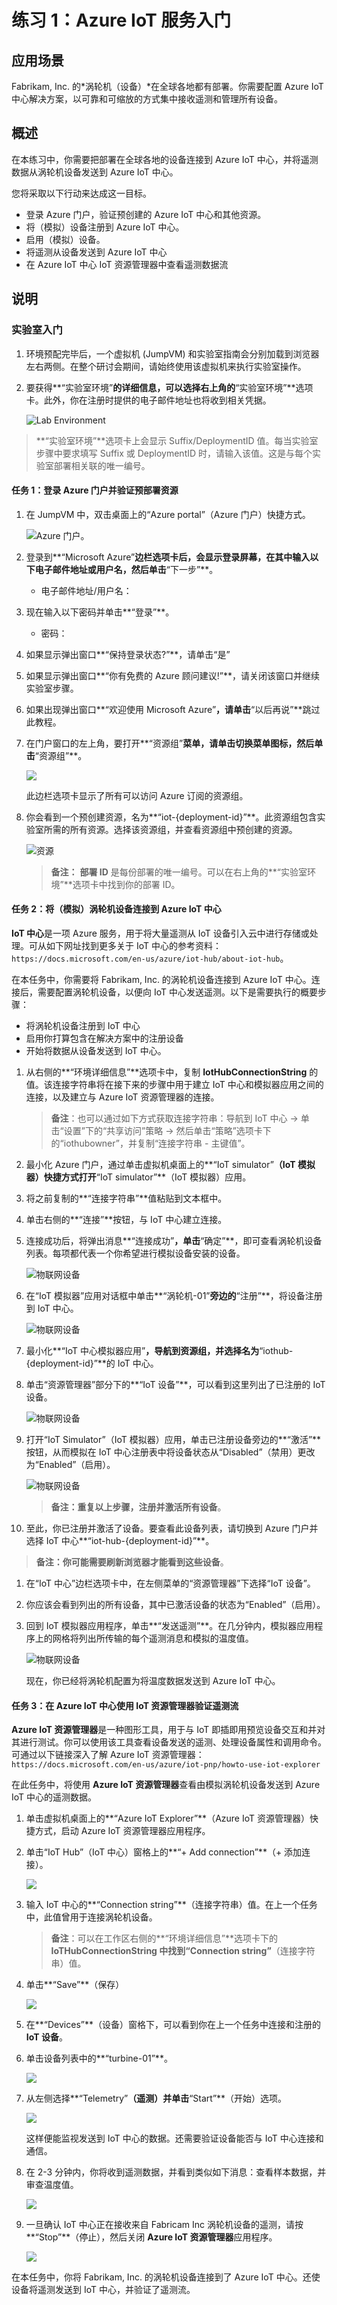 # 练习 1：Azure IoT 服务入门

## 应用场景

Fabrikam, Inc. 的*涡轮机（设备）*在全球各地都有部署。你需要配置 Azure IoT 中心解决方案，以可靠和可缩放的方式集中接收遥测和管理所有设备。

## 概述

在本练习中，你需要把部署在全球各地的设备连接到 Azure IoT 中心，并将遥测数据从涡轮机设备发送到 Azure IoT 中心。

您将采取以下行动来达成这一目标。

* 登录 Azure 门户，验证预创建的 Azure IoT 中心和其他资源。 
* 将（模拟）设备注册到 Azure IoT 中心。
* 启用（模拟）设备。
* 将遥测从设备发送到 Azure IoT 中心
* 在 Azure IoT 中心 IoT 资源管理器中查看遥测数据流

## 说明

### 实验室入门

1. 环境预配完毕后，一个虚拟机 (JumpVM) 和实验室指南会分别加载到浏览器左右两侧。在整个研讨会期间，请始终使用该虚拟机来执行实验室操作。

1. 要获得**“实验室环境”**的详细信息，可以选择右上角的**“实验室环境”**选项卡。此外，你在注册时提供的电子邮件地址也将收到相关凭据。

   ![](media/lab_details.png "Lab Environment")

 > **“实验室环境”**选项卡上会显示 Suffix/DeploymentID 值。每当实验室步骤中要求填写 Suffix 或 DeploymentID 时，请输入该值。这是与每个实验室部署相关联的唯一编号。 
 
#### 任务 1：登录 Azure 门户并验证预部署资源

1. 在 JumpVM 中，双击桌面上的“Azure portal”（Azure 门户）快捷方式。

   ![Azure 门户。](media/azureportal.png)  

1. 登录到**“Microsoft Azure”**边栏选项卡后，会显示登录屏幕，在其中输入以下电子邮件地址或用户名，然后单击**“下一步”**。 
   * 电子邮件地址/用户名：<inject key="AzureAdUserEmail"></inject>

1. 现在输入以下密码并单击**“登录”**。
   * 密码：<inject key="AzureAdUserPassword"></inject>

1. 如果显示弹出窗口**“保持登录状态?”**，请单击“是”

1. 如果显示弹出窗口**“你有免费的 Azure 顾问建议!”**，请关闭该窗口并继续实验室步骤。

1. 如果出现弹出窗口**“欢迎使用 Microsoft Azure”**，请单击**“以后再说”**跳过此教程。
   
1. 在门户窗口的左上角，要打开**“资源组”**菜单，请单击切换菜单图标，然后单击**“资源组”**。

   ![](media/hamburger.png)

   此边栏选项卡显示了所有可以访问 Azure 订阅的资源组。

1. 你会看到一个预创建资源，名为**“iot-{deployment-id}”**。此资源组包含实验室所需的所有资源。选择该资源组，并查看资源组中预创建的资源。 

   ![资源](media/resourcegroup.png)  

   > **备注：** **部署 ID** 是每份部署的唯一编号。可以在右上角的**“实验室环境”**选项卡中找到你的部署 ID。
    
#### 任务 2：将（模拟）涡轮机设备连接到 Azure IoT 中心

**IoT 中心**是一项 Azure 服务，用于将大量遥测从 IoT 设备引入云中进行存储或处理。可从如下网址找到更多关于 IoT 中心的参考资料：```https://docs.microsoft.com/en-us/azure/iot-hub/about-iot-hub```。

在本任务中，你需要将 Fabrikam, Inc. 的涡轮机设备连接到 Azure IoT 中心。连接后，需要配置涡轮机设备，以便向 IoT 中心发送遥测。以下是需要执行的概要步骤：

   * 将涡轮机设备注册到 IoT 中心
   * 启用你打算包含在解决方案中的注册设备
   * 开始将数据从设备发送到 IoT 中心。


1. 从右侧的**“环境详细信息”**选项卡中，复制 **IotHubConnectionString** 的值。该连接字符串将在接下来的步骤中用于建立 IoT 中心和模拟器应用之间的连接，以及建立与 Azure IoT 资源管理器的连接。

    > **备注**：也可以通过如下方式获取连接字符串：导航到 IoT 中心 -> 单击“设置”下的“共享访问”策略 -> 然后单击“策略”选项卡下的“iothubowner”，并复制“连接字符串 - 主键值”。

1. 最小化 Azure 门户，通过单击虚拟机桌面上的**“IoT simulator”**（IoT 模拟器）快捷方式打开**“IoT simulator”**（IoT 模拟器）应用。 

1. 将之前复制的**“连接字符串”**值粘贴到文本框中。

1. 单击右侧的**“连接”**按钮，与 IoT 中心建立连接。

1. 连接成功后，将弹出消息**“连接成功”**，单击**“确定”**，即可查看涡轮机设备列表。每项都代表一个你希望进行模拟设备安装的设备。

   ![物联网设备](media/connect.png)
   
1. 在“IoT 模拟器”应用对话框中单击**“涡轮机-01”**旁边的**“注册”**，将设备注册到 IoT 中心。

   ![物联网设备](media/register.png)

1. 最小化**“IoT 中心模拟器应用”**，导航到资源组，并选择名为**“iothub-{deployment-id}”**的 IoT 中心。

1. 单击“资源管理器”部分下的**“IoT 设备”**，可以看到这里列出了已注册的 IoT 设备。
 
   ![物联网设备](media/iotdevice02.png)

1. 打开“IoT Simulator”（IoT 模拟器）应用，单击已注册设备旁边的**“激活”**按钮，从而模拟在 IoT 中心注册表中将设备状态从“Disabled”（禁用）更改为“Enabled”（启用）。

   ![物联网设备](media/iotdevice01.png)

   > **备注：重复以上步骤，注册并激活所有设备**。 
                  
1. 至此，你已注册并激活了设备。要查看此设备列表，请切换到 Azure 门户并选择 IoT 中心**“iot-hub-{deployment-id}”**。

  > **备注：你可能需要刷新浏览器才能看到这些设备**。 

1. 在“IoT 中心”边栏选项卡中，在左侧菜单的“资源管理器”下选择“IoT 设备”。

1. 你应该会看到列出的所有设备，其中已激活设备的状态为“Enabled”（启用）。

1. 回到 IoT 模拟器应用程序，单击**“发送遥测”**。在几分钟内，模拟器应用程序上的网格将列出所传输的每个遥测消息和模拟的温度值。

   ![物联网设备](media/sendtelemetry1.png)
   
   现在，你已经将涡轮机配置为将温度数据发送到 Azure IoT 中心。 
   
#### 任务 3：在 Azure IoT 中心使用 IoT 资源管理器验证遥测流

**Azure IoT 资源管理器**是一种图形工具，用于与 IoT 即插即用预览设备交互和并对其进行测试。你可以使用该工具查看设备发送的遥测、处理设备属性和调用命令。可通过以下链接深入了解 Azure IoT 资源管理器：```https://docs.microsoft.com/en-us/azure/iot-pnp/howto-use-iot-explorer```

在此任务中，将使用 **Azure IoT 资源管理器**查看由模拟涡轮机设备发送到 Azure IoT 中心的遥测数据。

1. 单击虚拟机桌面上的**“Azure IoT Explorer”**（Azure IoT 资源管理器）快捷方式，启动 Azure IoT 资源管理器应用程序。

1. 单击“IoT Hub”（IoT 中心）窗格上的**“+ Add connection”**（+ 添加连接）。

   ![](media/iot_explorer01.png)

1. 输入 IoT 中心的**“Connection string”**（连接字符串）值。在上一个任务中，此值曾用于连接涡轮机设备。

   > **备注**：可以在工作区右侧的**“环境详细信息”**选项卡下的 **IoTHubConnectionString **中找到**“Connection string”**（连接字符串）值。
   
1. 单击**“Save”**（保存）

   ![](media/iot_explorer02.png)

1. 在**“Devices”**（设备）窗格下，可以看到你在上一个任务中连接和注册的 **IoT 设备**。

1. 单击设备列表中的**“turbine-01”**。

   ![](media/iot_explorer03.png)

1. 从左侧选择**“Telemetry”**（遥测）并单击**“Start”**（开始）选项。

   ![](media/iot_explorer05.png)

   这样便能监视发送到 IoT 中心的数据。还需要验证设备能否与 IoT 中心连接和通信。

1. 在 2-3 分钟内，你将收到遥测数据，并看到类似如下消息：查看样本数据，并审查温度值。 
    
   ![](media/iotexplorer-06.png)
  
1. 一旦确认 IoT 中心正在接收来自 Fabricam Inc 涡轮机设备的遥测，请按**“Stop”**（停止），然后关闭 **Azure IoT 资源管理器**应用程序。

   ![](media/iot_explorer07.png)
   
在本任务中，你将 Fabrikam, Inc. 的涡轮机设备连接到了 Azure IoT 中心。还使设备将遥测发送到 IoT 中心，并验证了遥测流。
